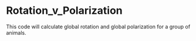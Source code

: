 # Rotation_v_Polarization
This code will calculate global rotation and global polarization for a group of animals.
